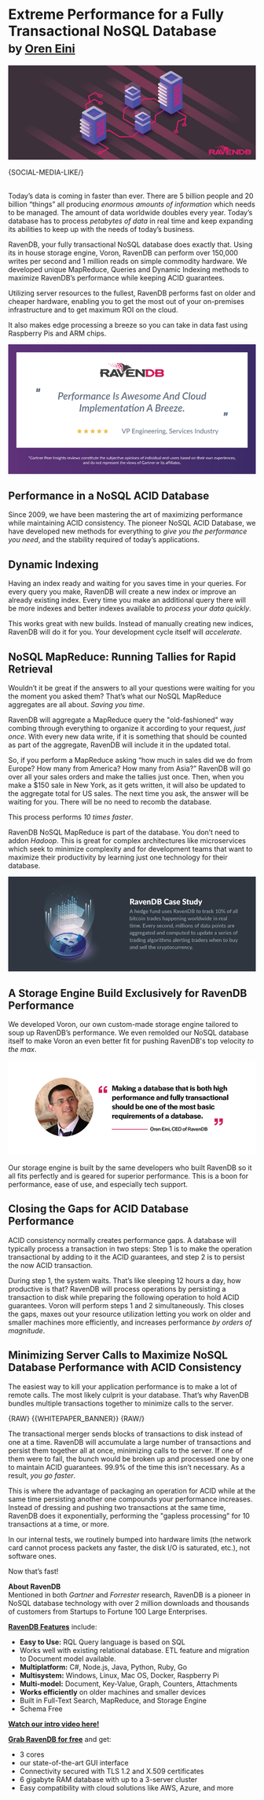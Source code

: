 # Extreme Performance for a Fully Transactional NoSQL Database<br/><small>by <a href="mailto:ayende@ayende.com">Oren Eini</a></small>

![Extreme Performance for a Fully Transactional NoSQL Database](images/ravendb-gives-you-extreme-performance-for-a-fully-transactional-nosql-database.jpg)

{SOCIAL-MEDIA-LIKE/}

<br/>
Today’s data is coming in faster than ever. There are 5 billion people and 20 billion “things” all producing <em>enormous amounts of information</em> which needs to be managed. The amount of data worldwide doubles every year. Today’s database has to process <em>petabytes of data</em> in real time and keep expanding its abilities to keep up with the needs of today’s business. 

RavenDB, your fully transactional NoSQL database does exactly that. Using its in house storage engine, Voron, RavenDB can perform over 150,000 writes per second and 1 million reads on simple commodity hardware. We developed unique MapReduce, Queries and Dynamic Indexing methods to maximize RavenDB’s performance while keeping ACID guarantees.

Utilizing server resources to the fullest, RavenDB performs fast on older and cheaper hardware, enabling you to get the most out of your on-premises infrastructure and to get maximum ROI on the cloud. 

It also makes edge processing a breeze so you can take in data fast using Raspberry Pis and ARM chips. 

<a href="https://www.gartner.com/reviews/review/view/609931">
    <img class="img-responsive" alt="Gartner Peer Review" src="images/performance-is-awesome.jpg" />
</a>

## Performance in a NoSQL ACID Database

Since 2009, we have been mastering the art of maximizing performance while maintaining ACID consistency. The pioneer NoSQL ACID Database, we have developed new methods for everything to <em>give you the performance you need</em>, and the stability required of today’s applications. 

## Dynamic Indexing

Having an index ready and waiting for you saves time in your queries. For every query you make, RavenDB will create a new index or improve an already existing index. Every time you make an additional query there will be more indexes and better indexes available to <em>process your data quickly</em>. 

This works great with new builds. Instead of manually creating new indices, RavenDB will do it for you. Your development cycle itself will <em>accelerate</em>. 

## NoSQL MapReduce: Running Tallies for Rapid Retrieval

Wouldn’t it be great if the answers to all your questions were waiting for you the moment you asked them? That’s what our NoSQL MapReduce aggregates are all about. <em>Saving you time</em>. 

RavenDB will aggregate a MapReduce query the "old-fashioned" way combing through everything to organize it according to your request, <em>just once</em>. With every new data write, if it is something that should be counted as part of the aggregate, RavenDB will include it in the updated total. 

So, if you perform a MapReduce asking “how much in sales did we do from Europe? How many from America? How many from Asia?” RavenDB will go over all your sales orders and make the tallies just once. Then, when you make a $150 sale in New York, as it gets written, it will also be updated to the aggregate total for US sales. The next time you ask, the answer will be waiting for you. There will be no need to recomb the database.

This process performs <em>10 times faster</em>. 

RavenDB NoSQL MapReduce is part of the database. You don’t need to addon <em>Hadoop</em>. This is great for complex architectures like microservices which seek to minimize complexity and for development teams that want to maximize their productivity by learning just one technology for their database.

<a href="https://ravendb.net/download">
    <img class="img-responsive" alt="Extreme Performance with ACID Consistency for a Fully Transactional NoSQL Database" src="images/rdb-case-study.jpg" />
</a>

## A Storage Engine Build Exclusively for RavenDB Performance

We developed Voron, our own custom-made storage engine tailored to soup up RavenDB’s performance. We even remolded our NoSQL database itself to make Voron an even better fit for pushing RavenDB's top velocity <em>to the max</em>.

<a href="https://ravendb.net/">
    <img class="img-responsive" alt="Extreme Performance with ACID Consistency for a Fully Transactional NoSQL Database" src="images/orens-quote.jpg" />
</a>

Our storage engine is built by the same developers who built RavenDB so it all fits perfectly and is geared for superior performance. This is a boon for performance, ease of use, and especially tech support.

## Closing the Gaps for ACID Database Performance

ACID consistency normally creates performance gaps. A database will typically process a transaction in two steps: Step 1 is to make the operation transactional by adding to it the ACID guarantees, and step 2 is to persist the now ACID transaction.

During step 1, the system waits. That’s like sleeping 12 hours a day, how productive is that? RavenDB will process operations by persisting a transaction to disk while preparing the following operation to hold ACID guarantees. Voron will perform steps 1 and 2 simultaneously. This closes the gaps, maxes out your resource utilization letting you work on older and smaller machines more efficiently, and increases performance <em>by orders of magnitude</em>.  

## Minimizing Server Calls to Maximize NoSQL Database Performance with ACID Consistency

The easiest way to kill your application performance is to make a lot of remote calls. The most likely culprit is your database. That’s why RavenDB bundles multiple transactions together to minimize calls to the server. 

{RAW}
{{WHITEPAPER_BANNER}}
{RAW/}

The transactional merger sends blocks of transactions to disk instead of one at a time. RavenDB will accumulate a large number of transactions and persist them together all at once, minimizing calls to the server. If one of them were to fail, the bunch would be broken up and processed one by one to maintain ACID guarantees. 99.9% of the time this isn’t necessary. As a result, <em>you go faster</em>. 

This is where the advantage of packaging an operation for ACID while at the same time persisting another one compounds your performance increases. Instead of dressing and pushing two transactions at the same time, RavenDB does it exponentially, performing the "gapless processing" for 10 transactions at a time, or more.

In our internal tests, we routinely bumped into hardware limits (the network card cannot process packets any faster, the disk I/O is saturated, etc.), not software ones.

Now that’s fast!

<div class="bottom-line">
    <p>
        <strong>About RavenDB</strong><br/>
        Mentioned in both <em>Gartner</em> and <em>Forrester</em> research, RavenDB is a pioneer in NoSQL database technology with over 2 million downloads and thousands of customers from Startups to Fortune 100 Large Enterprises.
    </p>
    <p>
        <strong><a href="https://ravendb.net/buy">RavenDB Features</a></strong> include:
        <ul>
            <li><strong>Easy to Use:</strong> RQL Query language is based on SQL</li>
            <li>Works well with existing relational database. ETL feature and migration to Document model available.</li>
            <li><strong>Multiplatform:</strong> C#, Node.js, Java, Python, Ruby, Go</li>
            <li><strong>Multisystem:</strong> Windows, Linux, Mac OS, Docker, Raspberry Pi</li>
            <li><strong>Multi-model:</strong> Document, Key-Value, Graph, Counters, Attachments</li>
            <li><strong>Works efficiently</strong> on older machines and smaller devices</li>
            <li>Built in Full-Text Search, MapReduce, and Storage Engine</li>
            <li>Schema Free</li>
        </ul>
    </p>
    <p>
        <strong><a href="https://ravendb.net/#play-video">Watch our intro video here!</a></strong>
    </p>
    <p>
        <strong><a href="https://ravendb.net/downloads#server/dev">Grab RavenDB for free</a></strong> and get:
        <ul>
            <li>3 cores</li>
            <li>our state-of-the-art GUI interface</li>
            <li>Connectivity secured with TLS 1.2 and X.509 certificates</li>
            <li>6 gigabyte RAM database with up to a 3-server cluster</li>
            <li>Easy compatibility with cloud solutions like AWS, Azure, and more</li>
        </ul>
    </p>
</div>
